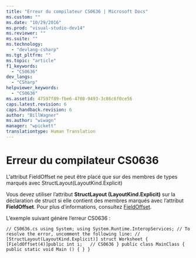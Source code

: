 ```yaml
---
title: "Erreur du compilateur CS0636 | Microsoft Docs"
ms.custom: ""
ms.date: "10/29/2016"
ms.prod: "visual-studio-dev14"
ms.reviewer: ""
ms.suite: ""
ms.technology: 
  - "devlang-csharp"
ms.tgt_pltfrm: ""
ms.topic: "article"
f1_keywords: 
  - "CS0636"
dev_langs: 
  - "CSharp"
helpviewer_keywords: 
  - "CS0636"
ms.assetid: 47597f89-fbe6-4708-9493-3c86c6f0ce56
caps.latest.revision: 6
caps.handback.revision: 6
author: "BillWagner"
ms.author: "wiwagn"
manager: "wpickett"
translationtype: Human Translation
---
```

# Erreur du compilateur CS0636
L'attribut FieldOffset ne peut être placé que sur des membres de types marqués avec StructLayout\(LayoutKind.Explicit\)  
  
 Vous devez utiliser l’attribut **StructLayout \(LayoutKind.Explicit\)** sur la déclaration de struct si elle contient des membres marqués avec l’attribut **FieldOffset**. Pour plus d’informations, consultez [FieldOffset](frlrfsystemruntimeinteropservicesfieldoffsetattributeclasstopic).  
  
 L’exemple suivant génère l’erreur CS0636 :  
  
```  
// CS0636.cs using System; using System.Runtime.InteropServices; // To resolve the error, uncomment the following line: // [StructLayout(LayoutKind.Explicit)] struct Worksheet { [FieldOffset(4)]public int i;   // CS0636 } public class MainClass { public static void Main () { } }  
```